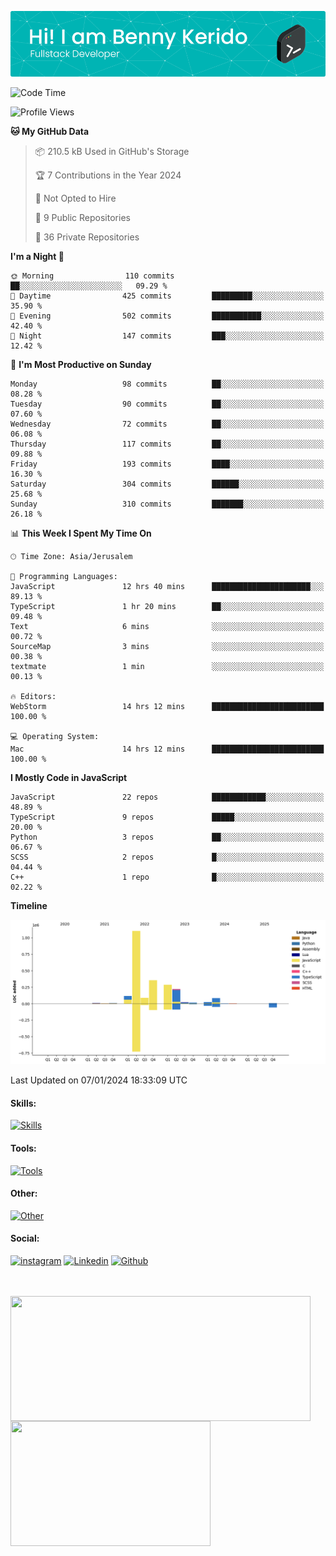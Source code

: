 ![Header](./header.png)


<!--START_SECTION:waka-->
![Code Time](http://img.shields.io/badge/Code%20Time-369%20hrs%203%20mins-blue)

![Profile Views](http://img.shields.io/badge/Profile%20Views-0-blue)

**🐱 My GitHub Data** 

> 📦 210.5 kB Used in GitHub's Storage 
 > 
> 🏆 7 Contributions in the Year 2024
 > 
> 🚫 Not Opted to Hire
 > 
> 📜 9 Public Repositories 
 > 
> 🔑 36 Private Repositories 
 > 
**I'm a Night 🦉** 

```text
🌞 Morning                110 commits         ██░░░░░░░░░░░░░░░░░░░░░░░   09.29 % 
🌆 Daytime                425 commits         █████████░░░░░░░░░░░░░░░░   35.90 % 
🌃 Evening                502 commits         ███████████░░░░░░░░░░░░░░   42.40 % 
🌙 Night                  147 commits         ███░░░░░░░░░░░░░░░░░░░░░░   12.42 % 
```
📅 **I'm Most Productive on Sunday** 

```text
Monday                   98 commits          ██░░░░░░░░░░░░░░░░░░░░░░░   08.28 % 
Tuesday                  90 commits          ██░░░░░░░░░░░░░░░░░░░░░░░   07.60 % 
Wednesday                72 commits          ██░░░░░░░░░░░░░░░░░░░░░░░   06.08 % 
Thursday                 117 commits         ██░░░░░░░░░░░░░░░░░░░░░░░   09.88 % 
Friday                   193 commits         ████░░░░░░░░░░░░░░░░░░░░░   16.30 % 
Saturday                 304 commits         ██████░░░░░░░░░░░░░░░░░░░   25.68 % 
Sunday                   310 commits         ███████░░░░░░░░░░░░░░░░░░   26.18 % 
```


📊 **This Week I Spent My Time On** 

```text
🕑︎ Time Zone: Asia/Jerusalem

💬 Programming Languages: 
JavaScript               12 hrs 40 mins      ██████████████████████░░░   89.13 % 
TypeScript               1 hr 20 mins        ██░░░░░░░░░░░░░░░░░░░░░░░   09.48 % 
Text                     6 mins              ░░░░░░░░░░░░░░░░░░░░░░░░░   00.72 % 
SourceMap                3 mins              ░░░░░░░░░░░░░░░░░░░░░░░░░   00.38 % 
textmate                 1 min               ░░░░░░░░░░░░░░░░░░░░░░░░░   00.13 % 

🔥 Editors: 
WebStorm                 14 hrs 12 mins      █████████████████████████   100.00 % 

💻 Operating System: 
Mac                      14 hrs 12 mins      █████████████████████████   100.00 % 
```

**I Mostly Code in JavaScript** 

```text
JavaScript               22 repos            ████████████░░░░░░░░░░░░░   48.89 % 
TypeScript               9 repos             █████░░░░░░░░░░░░░░░░░░░░   20.00 % 
Python                   3 repos             ██░░░░░░░░░░░░░░░░░░░░░░░   06.67 % 
SCSS                     2 repos             █░░░░░░░░░░░░░░░░░░░░░░░░   04.44 % 
C++                      1 repo              █░░░░░░░░░░░░░░░░░░░░░░░░   02.22 % 
```



**Timeline**

![Lines of Code chart](https://raw.githubusercontent.com/bennykerido/bennykerido/main/assets/bar_graph.png)


 Last Updated on 07/01/2024 18:33:09 UTC
<!--END_SECTION:waka-->
#### Skills:
[![Skills](https://skillicons.dev/icons?i=js,ts,html,css,py&perline=5)](https://skillicons.dev)

#### Tools:
[![Tools](https://skillicons.dev/icons?i=react,nextjs,redux,nestjs,nodejs,express,sass,jquery&perline=5)](https://skillicons.dev)

#### Other:
[![Other](https://skillicons.dev/icons?i=bun,git,firebase,idea,postman,netlify,mongodb,materialui,figma,docker,eclipse,ps,ai,xd&perline=5)](https://skillicons.dev)

#### Social:
[![instagram](https://skillicons.dev/icons?i=instagram&perline=5)](https://www.instagram.com/bennykerido)
[![Linkedin](https://skillicons.dev/icons?i=linkedin&perline=5)](https://www.linkedin.com/in/bennykerido)
[![Github](https://skillicons.dev/icons?i=github&perline=5)](https://www.github.com/bennykerido)

<br/>
<br/>

<a href="https://github.com/bennykerido">
  <img height=200 width=480 align="center" src="https://github-readme-stats.vercel.app/api?username=bennykerido&hide=prs,contribs&show_icons=true&card_width=320" />
</a>
<a href="https://github.com/bennykerido">
  <img height=200 width=320 align="center" src="https://github-readme-stats.vercel.app/api/top-langs/?username=bennykerido&layout=compact&card_width=320" />
</a>


